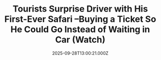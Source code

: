 ---
title: "Tourists Surprise Driver with His First-Ever Safari –Buying a Ticket So He Could Go Instead of Waiting in Car (Watch)"
date: 2025-09-28T13:00:21.000Z
category: Human Kindness
externalLink: "https://www.goodnewsnetwork.org/tourists-surprise-driver-with-his-first-ever-safari-buying-a-ticket-so-he-could-go-instead-of-waiting-in-car-watch/"
image: ""
excerpt: "German tourists captured the wholesome moment when they surprised their driver with his first-ever safari experience. Gina Haerle was on holiday in South Africa with her friend Marina, staying at a private game reserve, about two hours from Cape Town. Their driver had mentioned that he had never been on a safari and the tourists […] The post Tourists Surprise…"
---